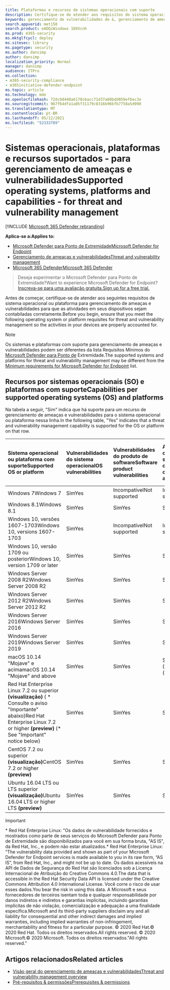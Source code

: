```yaml
---
title: Plataformas e recursos de sistemas operacionais com suporte
description: Certifique-se de atender aos requisitos do sistema operacional ou da plataforma para gerenciamento de ameaças e vulnerabilidades, para que as atividades em todos os dispositivos sejam contabiladas corretamente.
keywords: gerenciamento de vulnerabilidades de &, gerenciamento de ameaças e vulnerabilidades, sistema operacional, requisitos de plataforma, pré-requisitos, suporte do Microsoft Defender para Endpoint-tvm, Microsoft Defender para Endpoint-tvm, sistemas operacionais com suporte, plataformas com suporte, suporte a linux, suporte a mac
search.appverid: met150
search.product: eADQiWindows 10XVcnh
ms.prod: m365-security
ms.mktglfcycl: deploy
ms.sitesec: library
ms.pagetype: security
ms.author: dansimp
author: dansimp
localization_priority: Normal
manager: dansimp
audience: ITPro
ms.collection:
- m365-security-compliance
- m365initiative-defender-endpoint
ms.topic: article
ms.technology: mde
ms.openlocfilehash: 72dc9d448a6170cbacc71d37a60bdd059ef6ec3e
ms.sourcegitcommit: 967f64dfa1a05f31179c8316b96bfb7758a5d990
ms.translationtype: MT
ms.contentlocale: pt-BR
ms.lasthandoff: 05/12/2021
ms.locfileid: "52333789"
---
```

# <a name="supported-operating-systems-platforms-and-capabilities---for-threat-and-vulnerability-management"></a><span data-ttu-id="023e5-104">Sistemas operacionais, plataformas e recursos suportados - para gerenciamento de ameaças e vulnerabilidades</span><span class="sxs-lookup"><span data-stu-id="023e5-104">Supported operating systems, platforms and capabilities - for threat and vulnerability management</span></span>

[!INCLUDE [Microsoft 365 Defender rebranding](../../includes/microsoft-defender.md)]

<span data-ttu-id="023e5-105">**Aplica-se a:**</span><span class="sxs-lookup"><span data-stu-id="023e5-105">**Applies to:**</span></span>

- [<span data-ttu-id="023e5-106">Microsoft Defender para Ponto de Extremidade</span><span class="sxs-lookup"><span data-stu-id="023e5-106">Microsoft Defender for Endpoint</span></span>](https://go.microsoft.com/fwlink/?linkid=2154037)
- [<span data-ttu-id="023e5-107">Gerenciamento de ameaças e vulnerabilidades</span><span class="sxs-lookup"><span data-stu-id="023e5-107">Threat and vulnerability management</span></span>](next-gen-threat-and-vuln-mgt.md)
- [<span data-ttu-id="023e5-108">Microsoft 365 Defender</span><span class="sxs-lookup"><span data-stu-id="023e5-108">Microsoft 365 Defender</span></span>](https://go.microsoft.com/fwlink/?linkid=2118804)

><span data-ttu-id="023e5-109">Deseja experimentar o Microsoft Defender para Ponto de Extremidade?</span><span class="sxs-lookup"><span data-stu-id="023e5-109">Want to experience Microsoft Defender for Endpoint?</span></span> [<span data-ttu-id="023e5-110">Inscreva-se para uma avaliação gratuita.</span><span class="sxs-lookup"><span data-stu-id="023e5-110">Sign up for a free trial.</span></span>](https://www.microsoft.com/microsoft-365/windows/microsoft-defender-atp?ocid=docs-wdatp-portaloverview-abovefoldlink)

<span data-ttu-id="023e5-111">Antes de começar, certifique-se de atender aos seguintes requisitos de sistema operacional ou plataforma para gerenciamento de ameaças e vulnerabilidades para que as atividades em seus dispositivos sejam contabiladas corretamente.</span><span class="sxs-lookup"><span data-stu-id="023e5-111">Before you begin, ensure that you meet the following operating system or platform requisites for threat and vulnerability management so the activities in your devices are properly accounted for.</span></span>

>[!NOTE]
><span data-ttu-id="023e5-112">Os sistemas e plataformas com suporte para gerenciamento de ameaças e vulnerabilidades podem ser diferentes da lista Requisitos Mínimos do [Microsoft Defender para Ponto de](minimum-requirements.md) Extremidade.</span><span class="sxs-lookup"><span data-stu-id="023e5-112">The supported systems and platforms for threat and vulnerability management may be different from the [Minimum requirements for Microsoft Defender for Endpoint](minimum-requirements.md) list.</span></span>

## <a name="capabilities-per-supported-operating-systems-os-and-platforms"></a><span data-ttu-id="023e5-113">Recursos por sistemas operacionais (SO) e plataformas com suporte</span><span class="sxs-lookup"><span data-stu-id="023e5-113">Capabilities per supported operating systems (OS) and platforms</span></span>

<span data-ttu-id="023e5-114">Na tabela a seguir, "Sim" indica que há suporte para um recurso de gerenciamento de ameaças e vulnerabilidades para o sistema operacional ou plataforma nessa linha.</span><span class="sxs-lookup"><span data-stu-id="023e5-114">In the following table, "Yes" indicates that a threat and vulnerability management capability is supported for the OS or platform on that row.</span></span>

<span data-ttu-id="023e5-115">Sistema operacional ou plataforma com suporte</span><span class="sxs-lookup"><span data-stu-id="023e5-115">Supported OS or platform</span></span> | <span data-ttu-id="023e5-116">Vulnerabilidades do sistema operacional</span><span class="sxs-lookup"><span data-stu-id="023e5-116">OS vulnerabilities</span></span> | <span data-ttu-id="023e5-117">Vulnerabilidades do produto de software</span><span class="sxs-lookup"><span data-stu-id="023e5-117">Software product vulnerabilities</span></span> | <span data-ttu-id="023e5-118">Avaliação de configuração do sistema operacional</span><span class="sxs-lookup"><span data-stu-id="023e5-118">OS configuration assessment</span></span> | <span data-ttu-id="023e5-119">Avaliação de configuração de controles de segurança</span><span class="sxs-lookup"><span data-stu-id="023e5-119">Security controls configuration assessment</span></span> | <span data-ttu-id="023e5-120">Avaliação de configuração de produto de software</span><span class="sxs-lookup"><span data-stu-id="023e5-120">Software product configuration assessment</span></span>
:---|:---|:---|:---|:---|:---
<span data-ttu-id="023e5-121">Windows 7</span><span class="sxs-lookup"><span data-stu-id="023e5-121">Windows 7</span></span> | <span data-ttu-id="023e5-122">Sim</span><span class="sxs-lookup"><span data-stu-id="023e5-122">Yes</span></span> | <span data-ttu-id="023e5-123">Incompatível</span><span class="sxs-lookup"><span data-stu-id="023e5-123">Not supported</span></span> | <span data-ttu-id="023e5-124">Incompatível</span><span class="sxs-lookup"><span data-stu-id="023e5-124">Not supported</span></span> | <span data-ttu-id="023e5-125">Incompatível</span><span class="sxs-lookup"><span data-stu-id="023e5-125">Not supported</span></span> | <span data-ttu-id="023e5-126">Incompatível</span><span class="sxs-lookup"><span data-stu-id="023e5-126">Not supported</span></span>
<span data-ttu-id="023e5-127">Windows 8.1</span><span class="sxs-lookup"><span data-stu-id="023e5-127">Windows 8.1</span></span> | <span data-ttu-id="023e5-128">Sim</span><span class="sxs-lookup"><span data-stu-id="023e5-128">Yes</span></span> | <span data-ttu-id="023e5-129">Sim</span><span class="sxs-lookup"><span data-stu-id="023e5-129">Yes</span></span> | <span data-ttu-id="023e5-130">Sim</span><span class="sxs-lookup"><span data-stu-id="023e5-130">Yes</span></span> | <span data-ttu-id="023e5-131">Sim</span><span class="sxs-lookup"><span data-stu-id="023e5-131">Yes</span></span>| <span data-ttu-id="023e5-132">Sim</span><span class="sxs-lookup"><span data-stu-id="023e5-132">Yes</span></span>
<span data-ttu-id="023e5-133">Windows 10, versões 1607-1703</span><span class="sxs-lookup"><span data-stu-id="023e5-133">Windows 10, versions 1607-1703</span></span> | <span data-ttu-id="023e5-134">Sim</span><span class="sxs-lookup"><span data-stu-id="023e5-134">Yes</span></span>  | <span data-ttu-id="023e5-135">Incompatível</span><span class="sxs-lookup"><span data-stu-id="023e5-135">Not supported</span></span> | <span data-ttu-id="023e5-136">Incompatível</span><span class="sxs-lookup"><span data-stu-id="023e5-136">Not supported</span></span> | <span data-ttu-id="023e5-137">Incompatível</span><span class="sxs-lookup"><span data-stu-id="023e5-137">Not supported</span></span> | <span data-ttu-id="023e5-138">Incompatível</span><span class="sxs-lookup"><span data-stu-id="023e5-138">Not supported</span></span>
<span data-ttu-id="023e5-139">Windows 10, versão 1709 ou posterior</span><span class="sxs-lookup"><span data-stu-id="023e5-139">Windows 10, version 1709 or later</span></span> | <span data-ttu-id="023e5-140">Sim</span><span class="sxs-lookup"><span data-stu-id="023e5-140">Yes</span></span> | <span data-ttu-id="023e5-141">Sim</span><span class="sxs-lookup"><span data-stu-id="023e5-141">Yes</span></span> | <span data-ttu-id="023e5-142">Sim</span><span class="sxs-lookup"><span data-stu-id="023e5-142">Yes</span></span> | <span data-ttu-id="023e5-143">Sim</span><span class="sxs-lookup"><span data-stu-id="023e5-143">Yes</span></span> | <span data-ttu-id="023e5-144">Sim</span><span class="sxs-lookup"><span data-stu-id="023e5-144">Yes</span></span>
<span data-ttu-id="023e5-145">Windows Server 2008 R2</span><span class="sxs-lookup"><span data-stu-id="023e5-145">Windows Server 2008 R2</span></span> | <span data-ttu-id="023e5-146">Sim</span><span class="sxs-lookup"><span data-stu-id="023e5-146">Yes</span></span> | <span data-ttu-id="023e5-147">Sim</span><span class="sxs-lookup"><span data-stu-id="023e5-147">Yes</span></span> | <span data-ttu-id="023e5-148">Sim</span><span class="sxs-lookup"><span data-stu-id="023e5-148">Yes</span></span> | <span data-ttu-id="023e5-149">Sim</span><span class="sxs-lookup"><span data-stu-id="023e5-149">Yes</span></span> | <span data-ttu-id="023e5-150">Sim</span><span class="sxs-lookup"><span data-stu-id="023e5-150">Yes</span></span>
<span data-ttu-id="023e5-151">Windows Server 2012 R2</span><span class="sxs-lookup"><span data-stu-id="023e5-151">Windows Server 2012 R2</span></span> | <span data-ttu-id="023e5-152">Sim</span><span class="sxs-lookup"><span data-stu-id="023e5-152">Yes</span></span> | <span data-ttu-id="023e5-153">Sim</span><span class="sxs-lookup"><span data-stu-id="023e5-153">Yes</span></span> | <span data-ttu-id="023e5-154">Sim</span><span class="sxs-lookup"><span data-stu-id="023e5-154">Yes</span></span> | <span data-ttu-id="023e5-155">Sim</span><span class="sxs-lookup"><span data-stu-id="023e5-155">Yes</span></span> | <span data-ttu-id="023e5-156">Sim</span><span class="sxs-lookup"><span data-stu-id="023e5-156">Yes</span></span>
<span data-ttu-id="023e5-157">Windows Server 2016</span><span class="sxs-lookup"><span data-stu-id="023e5-157">Windows Server 2016</span></span> | <span data-ttu-id="023e5-158">Sim</span><span class="sxs-lookup"><span data-stu-id="023e5-158">Yes</span></span> | <span data-ttu-id="023e5-159">Sim</span><span class="sxs-lookup"><span data-stu-id="023e5-159">Yes</span></span> | <span data-ttu-id="023e5-160">Sim</span><span class="sxs-lookup"><span data-stu-id="023e5-160">Yes</span></span> | <span data-ttu-id="023e5-161">Sim</span><span class="sxs-lookup"><span data-stu-id="023e5-161">Yes</span></span> | <span data-ttu-id="023e5-162">Sim</span><span class="sxs-lookup"><span data-stu-id="023e5-162">Yes</span></span>
<span data-ttu-id="023e5-163">Windows Server 2019</span><span class="sxs-lookup"><span data-stu-id="023e5-163">Windows Server 2019</span></span> | <span data-ttu-id="023e5-164">Sim</span><span class="sxs-lookup"><span data-stu-id="023e5-164">Yes</span></span> | <span data-ttu-id="023e5-165">Sim</span><span class="sxs-lookup"><span data-stu-id="023e5-165">Yes</span></span> | <span data-ttu-id="023e5-166">Sim</span><span class="sxs-lookup"><span data-stu-id="023e5-166">Yes</span></span> | <span data-ttu-id="023e5-167">Sim</span><span class="sxs-lookup"><span data-stu-id="023e5-167">Yes</span></span> | <span data-ttu-id="023e5-168">Sim</span><span class="sxs-lookup"><span data-stu-id="023e5-168">Yes</span></span>
<span data-ttu-id="023e5-169">macOS 10.14 "Mojave" e acima</span><span class="sxs-lookup"><span data-stu-id="023e5-169">macOS 10.14 "Mojave" and above</span></span> | <span data-ttu-id="023e5-170">Sim</span><span class="sxs-lookup"><span data-stu-id="023e5-170">Yes</span></span> | <span data-ttu-id="023e5-171">Sim</span><span class="sxs-lookup"><span data-stu-id="023e5-171">Yes</span></span> | <span data-ttu-id="023e5-172">Sim (visualização)</span><span class="sxs-lookup"><span data-stu-id="023e5-172">Yes (preview)</span></span> | <span data-ttu-id="023e5-173">Sim (visualização)</span><span class="sxs-lookup"><span data-stu-id="023e5-173">Yes (preview)</span></span> | <span data-ttu-id="023e5-174">Sim (visualização)</span><span class="sxs-lookup"><span data-stu-id="023e5-174">Yes (preview)</span></span>
<span data-ttu-id="023e5-175">Red Hat Enterprise Linux 7.2 ou superior **(visualização)** ( \* Consulte o aviso "Importante" abaixo)</span><span class="sxs-lookup"><span data-stu-id="023e5-175">Red Hat Enterprise Linux 7.2 or higher **(preview)** (\* See "Important" notice below)</span></span> | <span data-ttu-id="023e5-176">Sim</span><span class="sxs-lookup"><span data-stu-id="023e5-176">Yes</span></span> | <span data-ttu-id="023e5-177">Sim</span><span class="sxs-lookup"><span data-stu-id="023e5-177">Yes</span></span> | <span data-ttu-id="023e5-178">Sim</span><span class="sxs-lookup"><span data-stu-id="023e5-178">Yes</span></span> | <span data-ttu-id="023e5-179">Sim</span><span class="sxs-lookup"><span data-stu-id="023e5-179">Yes</span></span> | <span data-ttu-id="023e5-180">Sim</span><span class="sxs-lookup"><span data-stu-id="023e5-180">Yes</span></span>
<span data-ttu-id="023e5-181">CentOS 7.2 ou superior **(visualização)**</span><span class="sxs-lookup"><span data-stu-id="023e5-181">CentOS 7.2 or higher **(preview)**</span></span> | <span data-ttu-id="023e5-182">Sim</span><span class="sxs-lookup"><span data-stu-id="023e5-182">Yes</span></span> | <span data-ttu-id="023e5-183">Sim</span><span class="sxs-lookup"><span data-stu-id="023e5-183">Yes</span></span> | <span data-ttu-id="023e5-184">Sim</span><span class="sxs-lookup"><span data-stu-id="023e5-184">Yes</span></span> | <span data-ttu-id="023e5-185">Sim</span><span class="sxs-lookup"><span data-stu-id="023e5-185">Yes</span></span> | <span data-ttu-id="023e5-186">Sim</span><span class="sxs-lookup"><span data-stu-id="023e5-186">Yes</span></span>
<span data-ttu-id="023e5-187">Ubuntu 16.04 LTS ou LTS superior **(visualização)**</span><span class="sxs-lookup"><span data-stu-id="023e5-187">Ubuntu 16.04 LTS or higher LTS **(preview)**</span></span> | <span data-ttu-id="023e5-188">Sim</span><span class="sxs-lookup"><span data-stu-id="023e5-188">Yes</span></span> | <span data-ttu-id="023e5-189">Sim</span><span class="sxs-lookup"><span data-stu-id="023e5-189">Yes</span></span> | <span data-ttu-id="023e5-190">Sim</span><span class="sxs-lookup"><span data-stu-id="023e5-190">Yes</span></span> | <span data-ttu-id="023e5-191">Sim</span><span class="sxs-lookup"><span data-stu-id="023e5-191">Yes</span></span> | <span data-ttu-id="023e5-192">Sim</span><span class="sxs-lookup"><span data-stu-id="023e5-192">Yes</span></span>

>[!IMPORTANT]
> <span data-ttu-id="023e5-193">\* Red Hat Enterprise Linux: "Os dados de vulnerabilidade fornecidos e mostrados como parte de seus serviços do Microsoft Defender para Ponto de Extremidade são disponibilizados para você em sua forma bruta, "AS IS", da Red Hat, Inc., e podem não estar atualizados.</span><span class="sxs-lookup"><span data-stu-id="023e5-193">\* Red Hat Enterprise Linux: “The vulnerability data provided and shown as part of your Microsoft Defender for Endpoint services is made available to you in its raw form, “AS IS”, from Red Hat, Inc., and might not be up to date.</span></span> <span data-ttu-id="023e5-194">Os dados acessíveis na API de Dados de Segurança do Red Hat são licenciados sob a Licença Internacional de Atribuição do Creative Commons 4.0.</span><span class="sxs-lookup"><span data-stu-id="023e5-194">The data that is accessible in the Red Hat Security Data API is licensed under the Creative Commons Attribution 4.0 International License.</span></span> <span data-ttu-id="023e5-195">Você corre o risco de usar esses dados.</span><span class="sxs-lookup"><span data-stu-id="023e5-195">You bear the risk in using this data.</span></span> <span data-ttu-id="023e5-196">A Microsoft e seus fornecedores de terceiros isentam toda e qualquer responsabilidade por danos indiretos e indiretos e garantias implícitas, incluindo garantias implícitas de não violação, comercialização e adequação a uma finalidade específica.</span><span class="sxs-lookup"><span data-stu-id="023e5-196">Microsoft and its third-party suppliers disclaim any and all liability for consequential and other indirect damages and implied warranties, including implied warranties of non-infringement, merchantability and fitness for a particular purpose.</span></span> <span data-ttu-id="023e5-197">© 2020 Red Hat.</span><span class="sxs-lookup"><span data-stu-id="023e5-197">© 2020 Red Hat.</span></span> <span data-ttu-id="023e5-198">Todos os direitos reservados.</span><span class="sxs-lookup"><span data-stu-id="023e5-198">All rights reserved.</span></span> <span data-ttu-id="023e5-199">© 2020 Microsoft.</span><span class="sxs-lookup"><span data-stu-id="023e5-199">© 2020 Microsoft.</span></span> <span data-ttu-id="023e5-200">Todos os direitos reservados."</span><span class="sxs-lookup"><span data-stu-id="023e5-200">All rights reserved.”</span></span>

## <a name="related-articles"></a><span data-ttu-id="023e5-201">Artigos relacionados</span><span class="sxs-lookup"><span data-stu-id="023e5-201">Related articles</span></span>

- [<span data-ttu-id="023e5-202">Visão geral do gerenciamento de ameaças e vulnerabilidades</span><span class="sxs-lookup"><span data-stu-id="023e5-202">Threat and vulnerability management overview</span></span>](next-gen-threat-and-vuln-mgt.md)
- [<span data-ttu-id="023e5-203">Pré-requisitos & permissões</span><span class="sxs-lookup"><span data-stu-id="023e5-203">Prerequisites & permissions</span></span>](tvm-prerequisites.md)
